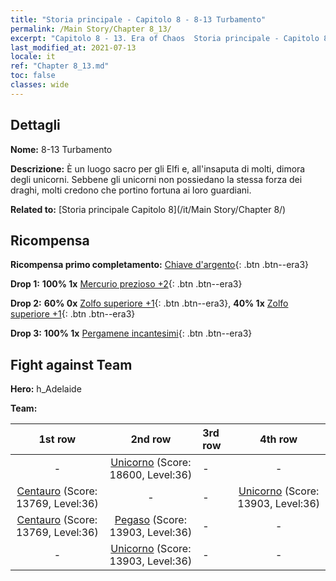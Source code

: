 ```yaml
---
title: "Storia principale - Capitolo 8 - 8-13 Turbamento"
permalink: /Main Story/Chapter 8_13/
excerpt: "Capitolo 8 - 13. Era of Chaos  Storia principale - Capitolo 8_13. 8-13 Turbamento"
last_modified_at: 2021-07-13
locale: it
ref: "Chapter 8_13.md"
toc: false
classes: wide
---
```


## Dettagli

 **Nome:** 8-13 Turbamento

 **Descrizione:** È un luogo sacro per gli Elfi e, all'insaputa di molti, dimora degli unicorni. Sebbene gli unicorni non possiedano la stessa forza dei draghi, molti credono che portino fortuna ai loro guardiani.

 **Related to:** [Storia principale Capitolo 8](/it/Main Story/Chapter 8/)

## Ricompensa

 **Ricompensa primo completamento:** [Chiave d'argento](/ItemsIT/con_693/){: .btn .btn--era3}

 **Drop 1:** **100% 1x** [Mercurio prezioso +2](/ItemsIT/mat_28/){: .btn .btn--era3}

 **Drop 2:** **60% 0x** [Zolfo superiore +1](/ItemsIT/mat_22/){: .btn .btn--era3}, **40% 1x** [Zolfo superiore +1](/ItemsIT/mat_22/){: .btn .btn--era3}

 **Drop 3:** **100% 1x** [Pergamene incantesimi](/ItemsIT/con_694/){: .btn .btn--era3}


## Fight against Team
 **Hero:** h_Adelaide

 **Team:**


  | 1st row | 2nd row | 3rd row | 4th row |
  |:----:|:----:|:----|:----:|
  | - | [Unicorno](/it/units/Unicorn/) (Score: 18600, Level:36)  | - | - |
  | [Centauro](/it/units/Centaur/) (Score: 13769, Level:36)  | - | - | [Unicorno](/it/units/Unicorn/) (Score: 13903, Level:36)  |
  | [Centauro](/it/units/Centaur/) (Score: 13769, Level:36)  | [Pegaso](/it/units/Pegasus/) (Score: 13903, Level:36)  | - | - |
  | - | [Unicorno](/it/units/Unicorn/) (Score: 13903, Level:36)  | - | - |


